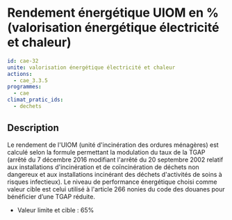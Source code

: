 # Rendement énergétique UIOM en % (valorisation énergétique électricité et chaleur)
```yaml
id: cae-32
unite: valorisation énergétique électricité et chaleur
actions:
  - cae_3.3.5
programmes:
  - cae
climat_pratic_ids:
  - dechets
```
## Description
Le rendement de l'UIOM (unité d'incinération des ordures ménagères) est calculé selon la formule permettant la modulation du taux de la TGAP (arrêté du 7 décembre 2016 modifiant l'arrêté du 20 septembre 2002 relatif aux installations d'incinération et de coïncinération de déchets non dangereux et aux installations incinérant des déchets d'activités de soins à risques infectieux). Le niveau de performance énergétique choisi comme valeur cible est celui utilisé à l'article 266 nonies du code des douanes pour bénéficier d’une TGAP réduite.

- Valeur limite et cible : 65%




